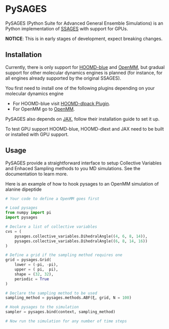 # PySAGES

PySAGES (Python Suite for Advanced General Ensemble Simulations) is an Python
implementation of [SSAGES](https://ssagesproject.github.io) with support for GPUs.

**NOTICE**: This is in early stages of development, expect breaking changes.

## Installation

Currently, there is only support for
[HOOMD-blue](https://glotzerlab.engin.umich.edu/hoomd-blue) and
[OpenMM](http://openmm.org/), but gradual support for other molecular dynamics engines is
planned (for instance, for all engines already supported by the original SSAGES).

You first need to install one of the following plugins depending on your molecular
dynamics engine

 - For HOOMD-blue visit [HOOMD-dlpack Plugin](https://github.com/SSAGESLabs/hoomd-dlext).
 - For OpenMM go to [OpenMM](https://github.com/SSAGESLabs/openmm-dlext).

PySAGES also depends on [JAX](https://github.com/google/jax/), follow their installation
guide to set it up.

To test GPU support HOOMD-blue, HOOMD-dlext and JAX need to be built or installed with
GPU support.

## Usage

PySAGES provide a straightforward interface to setup Collective Variables and Enhaced
Sampling methods to you MD simulations. See the documentation to learn more.

Here is an example of how to hook pysages to an OpenMM simulation of alanine dipeptide

```python
# Your code to define a OpenMM goes first

# Load pysages
from numpy import pi
import pysages

# Declare a list of collective variables
cvs = (
    pysages.collective_variables.DihedralAngle((4, 6, 8, 14)),
	pysages.collective_variables.DihedralAngle((6, 8, 14, 16))
)

# Define a grid if the sampling method requires one
grid = pysages.Grid(
    lower = (-pi, -pi),
    upper = ( pi,  pi),
    shape = (32, 32),
    periodic = True
)

# Declare the sampling method to be used
sampling_method = pysages.methods.ABF(ξ, grid, N = 100)

# Hook pysages to the simulation
sampler = pysages.bind(context, sampling_method)

# Now run the simulation for any number of time steps
```

